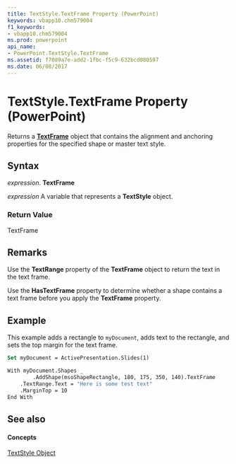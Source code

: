 ```yaml
---
title: TextStyle.TextFrame Property (PowerPoint)
keywords: vbapp10.chm579004
f1_keywords:
- vbapp10.chm579004
ms.prod: powerpoint
api_name:
- PowerPoint.TextStyle.TextFrame
ms.assetid: f7089a7e-add2-1fbc-f5c9-632bcd080597
ms.date: 06/08/2017
---
```



# TextStyle.TextFrame Property (PowerPoint)

Returns a  **[TextFrame](PowerPoint.TextFrame.md)** object that contains the alignment and anchoring properties for the specified shape or master text style.


## Syntax

 _expression_. **TextFrame**

 _expression_ A variable that represents a **TextStyle** object.


### Return Value

TextFrame


## Remarks

Use the  **TextRange** property of the **TextFrame** object to return the text in the text frame.

Use the  **HasTextFrame** property to determine whether a shape contains a text frame before you apply the **TextFrame** property.


## Example

This example adds a rectangle to  `myDocument`, adds text to the rectangle, and sets the top margin for the text frame.


```vb
Set myDocument = ActivePresentation.Slides(1)

With myDocument.Shapes _
        .AddShape(msoShapeRectangle, 180, 175, 350, 140).TextFrame
    .TextRange.Text = "Here is some test text"
    .MarginTop = 10
End With
```


## See also


#### Concepts


[TextStyle Object](PowerPoint.TextStyle.md)

